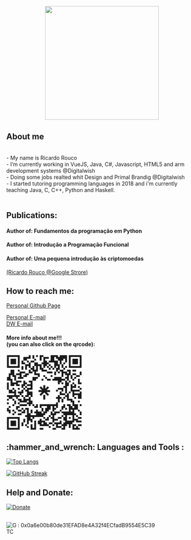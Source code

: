 <p align="center">
  <a href="https://ricardodsr.github.io"> <img src="https://ricardodsr.github.io/images/rrLogo.png"
width="300" height="300"></a> </p>

<h2>About me</h2></br>
-  My name is Ricardo Rouco </br>
-  I’m currently working in VueJS, Java, C#, Javascript, HTML5 and arm development systems @Digitalwish </br>
-  Doing some jobs realted whit Design and Primal Brandig @Digitalwish</br>
-  I started tutoring programming languages in 2018 and i'm currently teaching Java, C, C++, Python and Haskell.</br></br>

<h2>Publications:</h2>

<h4>Author of: Fundamentos da programação em Python</h4>
<h4>Author of: Introdução a Programação Funcional</h4>
<h4>Author of: Uma pequena introdução às criptomoedas</h4>

<a href="https://linktr.ee/livrosrdsr" target="_blank" >(Ricardo Rouco @Google Strore)</a></br>


<h2>How to reach me:</h2>
<a href="https://ricardodsr.github.io/">Personal Github Page</a> </br>

<a href="mailto:Ricardo.rouco@gmail.com">Personal E-mail</a> </br>
<a href="mailto:Ricardo.rouco@digitalwish.com">DW E-mail</a> </br>


<h4>More info about me!!!</br>(you can also click on the qrcode):</h4>
                        <a href="https://linktr.ee/ricardodsr">
                            <img src="https://github.com/ricardodsr/ricardodsr/blob/main/ricardodsr.png"
                            width="200" height="200">
                        </a>


<h2>:hammer_and_wrench: Languages and Tools :</h2> 

[![Top Langs](https://github-readme-stats.vercel.app/api/top-langs/?username=ricardodsr&layout=compact&theme=vision-friendly-dark)](https://github.com/anuraghazra/github-readme-stats)

[![GitHub Streak](https://github-readme-streak-stats.herokuapp.com?user=ricardodsr&theme=dark&hide_border=true&border_radius=4&date_format=M%20j%5B%2C%20Y%5D)](https://git.io/streak-stats)

<h2>Help and Donate:</h2>

[![Donate](https://img.shields.io/badge/Donate-PayPal-green.svg)](https://www.paypal.com/donate/?business=ZD833JVFNGP6E&no_recurring=0&item_name=Continue+sharing+and+development+free+code+for+community.&currency_code=EUR)
</br></br>

<img align="left" alt="GTC" width="30px" src="https://s2.coinmarketcap.com/static/img/coins/64x64/10052.png"> : 0x0a6e00b80de31EFAD8e4A32f4ECfadB9554E5C39




